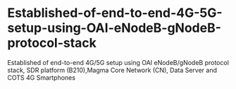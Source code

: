 # Established-of-end-to-end-4G-5G-setup-using-OAI-eNodeB-gNodeB-protocol-stack
Established of end-to-end 4G/5G setup using OAI eNodeB/gNodeB protocol stack, SDR platform (B210),Magma Core Network (CN), Data Server and COTS 4G Smartphones
